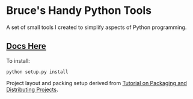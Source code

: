 Bruce's Handy Python Tools
==========================

A set of small tools I created to simplify aspects of Python programming. 

## [Docs Here](http://bruceeckel.github.io/betools/)

To install:
```
python setup.py install
```

Project layout and packing setup derived from [Tutorial on Packaging and Distributing Projects](https://packaging.python.org/en/latest/distributing.html).
